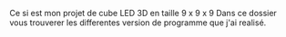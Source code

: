 Ce si est mon projet de cube LED 3D en taille 9 x 9 x 9
Dans ce dossier vous trouverer les differentes version de programme que j'ai realisé.
